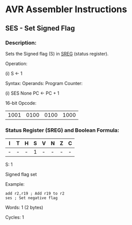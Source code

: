 AVR Assembler Instructions
==========================

SES - Set Signed Flag
---------------------

### <a href="" id="N194FF"></a> Description:

Sets the Signed flag (S) in <a href="avrassembler.wb_nomenclature.html#avrassembler.Status_Register" class="xref" title="SREG : Status register">SREG</a> (status register).

Operation:

(i) S ← 1

Syntax: Operands: Program Counter:

(i) SES None PC ← PC + 1

16-bit Opcode:

|      |      |      |      |
|------|------|------|------|
| 1001 | 0100 | 0100 | 1000 |

### <a href="" id="N19536"></a> Status Register (SREG) and Boolean Formula:

| I   | T   | H   | S   | V   | N   | Z   | C   |
|-----|-----|-----|-----|-----|-----|-----|-----|
| -   | -   | -   | 1   | -   | -   | -   | -   |

S: 1

Signed flag set

Example:

``` programlisting
add r2,r19 ; Add r19 to r2
ses ; Set negative flag
```

Words: 1 (2 bytes)

Cycles: 1
